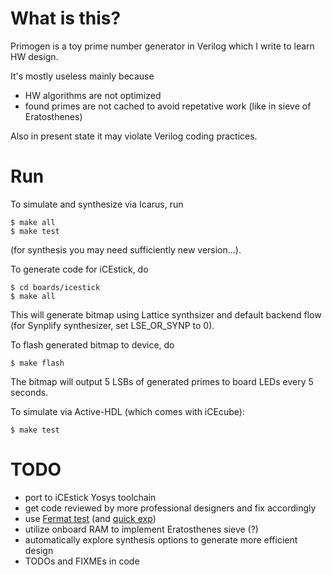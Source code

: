 # What is this?

Primogen is a toy prime number generator in Verilog which I write to
learn HW design.

It's mostly useless mainly because
* HW algorithms are not optimized
* found primes are not cached to avoid repetative work (like in
sieve of Eratosthenes)

Also in present state it may violate Verilog coding practices.

# Run

To simulate and synthesize via Icarus, run
```
$ make all
$ make test
```
(for synthesis you may need sufficiently new version...).

To generate code for iCEstick, do
```
$ cd boards/icestick
$ make all
```
This will generate bitmap using Lattice synthsizer and
default backend flow (for Synplify synthesizer, set
LSE\_OR\_SYNP to 0).

To flash generated bitmap to device, do
```
$ make flash
```
The bitmap will output 5 LSBs of generated primes to board LEDs
every 5 seconds.

To simulate via Active-HDL (which comes with iCEcube):
```
$ make test
```

# TODO

* port to iCEstick Yosys toolchain
* get code reviewed by more professional designers and fix accordingly
* use [Fermat test](https://en.wikipedia.org/wiki/Fermat_primality_test) (and [quick exp](https://en.wikipedia.org/wiki/Modular_exponentiation))
* utilize onboard RAM to implement Eratosthenes sieve (?)
* automatically explore synthesis options to generate more efficient design
* TODOs and FIXMEs in code

